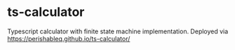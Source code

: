 # ts-calculator
Typescript calculator with finite state machine implementation. Deployed via https://perishableq.github.io/ts-calculator/
